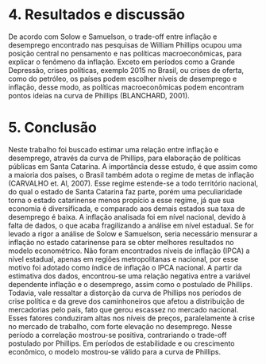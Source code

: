 # 4. Resultados e discussão
De acordo com Solow e Samuelson, o trade-off entre inflação e desemprego encontrado nas pesquisas de William Phillips ocupou uma posição central no pensamento e nas políticas macroeconômicas, para explicar o fenômeno da inflação. Exceto em períodos como a Grande Depressão, crises políticas, exemplo 2015 no Brasil, ou crises de oferta, como do petróleo, os países podem escolher níveis de desemprego e inflação, desse modo, as políticas macroeconômicas podem encontram pontos ideias na curva de Phillips (BLANCHARD, 2001). 

# 5. Conclusão
Neste trabalho foi buscado estimar uma relação entre inflação e desemprego, através da curva de Phillips, para elaboração de políticas públicas em Santa Catarina. A importância desse estudo, é que assim como a maioria dos países, o Brasil também adota o regime de metas de inflação (CARVALHO et. Al, 2007). Esse regime estende-se a todo território nacional, do qual o estado de Santa Catarina faz parte, porém uma peculiaridade torna o estado catarinense menos propício a esse regime, já que sua economia é diversificada, e comparado aos demais estados sua taxa de desemprego é baixa. A inflação analisada foi em nível nacional, devido à falta de dados, o que acaba fragilizando a análise em nível estadual. Se for levado a rigor a análise de Solow e Samuelson, seria necessário mensurar a inflação no estado catarinense para se obter melhores resultados no modelo econométrico. 
Não foram encontrados níveis de inflação (IPCA) a nível estadual, apenas em regiões metropolitanas e nacional, por esse motivo foi adotado como índice de inflação o IPCA nacional. A partir da estimativa dos dados, encontrou-se uma relação negativa entre a variável dependente inflação e o desemprego, assim como o postulado de Phillips.
Todavia, vale ressaltar a distorção da curva de Phillips nos períodos de crise política e da greve dos caminhoneiros que afetou a distribuição de mercadorias pelo país, fato que gerou escassez no mercado nacional. Esses fatores conduziram altas nos níveis de preços, paralelamente à crise no mercado de trabalho, com forte elevação no desemprego. Nesse período a correlação mostrou-se positiva, contrariando o trade-off postulado por Phillips. Em períodos de estabilidade e ou crescimento econômico, o modelo mostrou-se válido para a curva de Phillips.

>